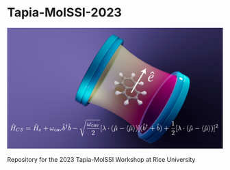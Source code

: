 # Tapia-MolSSI-2023
![Screenshot of a comment on a GitHub issue showing an image, added in the Markdown, of an Octocat smiling and raising a tentacle.](PCSD0764_ChemTheoryTOC.jpg)

Repository for the 2023 Tapia-MolSSI Workshop at Rice University
